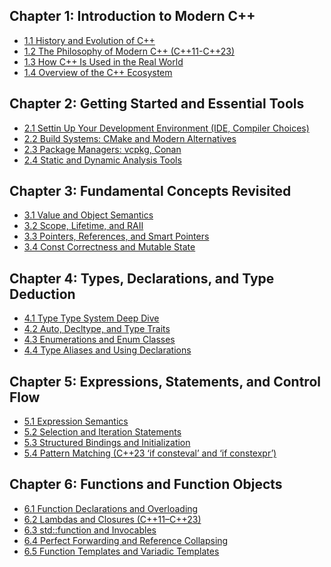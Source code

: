 ## Chapter 1: Introduction to Modern C++
- [1.1 History and Evolution of C++](chapter_01/1.1_History_and_Evolution_of_C++.md)
- [1.2 The Philosophy of Modern C++ (C++11-C++23)](chapter_01/1.2_The_Philosophy_of_Modern_C++_(C++11-C++23).md)
- [1.3 How C++ Is Used in the Real World](chapter_01/1.3_How_C++_Is_Used_in_the_Real_World.md)
- [1.4 Overview of the C++ Ecosystem](chapter_01/1.4_Overview_of_the_C++_Ecosystem.md)
## Chapter 2: Getting Started and Essential Tools
- [2.1 Settin Up Your Development Environment (IDE, Compiler Choices)](chapter_02/2.1_Setting_Up_Your_Development_Environment_(IDE,_Compiler_Choices).md)
- [2.2 Build Systems: CMake and Modern Alternatives](chapter_02/2.2_Build_Systems:_CMake_and_Modern_Alternatives.md)
- [2.3 Package Managers: vcpkg, Conan](chapter_02/2.3_Package_Managers:_vcpkg,_Conan.md)
- [2.4 Static and Dynamic Analysis Tools](chapter_02/2.4_Static_and_Dynamic_Analysis_Tools.md)
## Chapter 3: Fundamental Concepts Revisited
- [3.1 Value and Object Semantics](chapter_03/3.1_Value_and_Object_Semantics.md)
- [3.2 Scope, Lifetime, and RAII](chapter_03/3.2_Scope,_Lifetime,_and_RAII.md)
- [3.3 Pointers, References, and Smart Pointers](chapter_03/3.3_Pointers,_References,_and_Smart_Pointers.md)
- [3.4 Const Correctness and Mutable State](chapter_03/3.4_Const_Correctness_and_Mutable_State.md)
## Chapter 4: Types, Declarations, and Type Deduction
- [4.1 Type Type System Deep Dive](chapter_04/4.1_Type_System_Deep_Dive.md)
- [4.2 Auto, Decltype, and Type Traits](chapter_04/4.2_auto,_decltype,_and_Type_Traits.md)
- [4.3 Enumerations and Enum Classes](chapter_04/4.3_Enumerations_and_Enum_Classes.md)
- [4.4 Type Aliases and Using Declarations](chapter_04/4.4_Type_Aliases_and_Using_Declarations.md)
## Chapter 5: Expressions, Statements, and Control Flow
- [5.1 Expression Semantics](chapter_05/5.1_Expression_Semantics.md)
- [5.2 Selection and Iteration Statements](chapter_05/5.2_Selection_and_Iteration_Statements.md)
- [5.3 Structured Bindings and Initialization](chapter_05/5.3_Structured_Bindings_and_Initialization.md)
- [5.4 Pattern Matching (C++23 ‘if consteval’ and ‘if constexpr’)](chapter_05/5.4_Pattern_Matching_(C++23_‘if_consteval’_and_‘if%20constexpr’).md)
## Chapter 6: Functions and Function Objects
- [6.1 Function Declarations and Overloading](chapter_06/6.1_Function_Declarations_and_Overloading.md)
- [6.2 Lambdas and Closures (C++11–C++23)](chapter_06/6.2_Lambdas_and_Closures_(C++11–C++23).md)
- [6.3 std::function and Invocables](chapter_06/6.3_std::function_and_Invocables.md)
- [6.4 Perfect Forwarding and Reference Collapsing](chapter_06/6.4_Perfect_Forwarding_and_Reference_Collapsing.md)
- [6.5 Function Templates and Variadic Templates](chapter_06/6.5_Function_Templates_and_Variadic_Templates.md)
